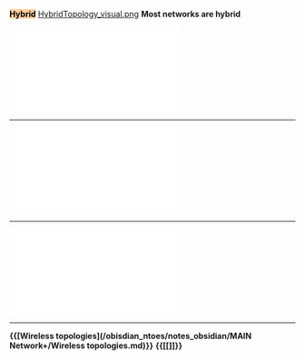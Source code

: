 <mark style="background: #FFB86CA6;"> **Hybrid**</mark>
[HybridTopology_visual.png](/static/HybridTopology_visual.png)
**Most networks are hybrid**

$$ $$
 ![Ring](/obisdian_ntoes/notes_obsidian/ZPythonref/DjangoFramework/Network+/Ref_OSI/Ring.md)

--- 
![Bus](/obisdian_ntoes/notes_obsidian/ZPythonref/DjangoFramework/Network+/Ref_OSI/Bus.md)

--- 
![Mesh](/obisdian_ntoes/notes_obsidian/ZPythonref/DjangoFramework/Network+/Ref_OSI/Mesh.md)

---
**{{[Wireless topologies](/obisdian_ntoes/notes_obsidian/MAIN Network+/Wireless topologies.md)}}** **{{[[]]}}**